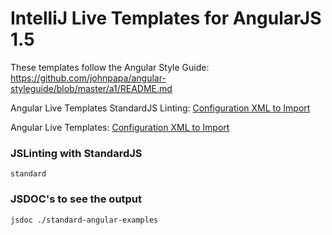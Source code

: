 # IntelliJ Live Templates for AngularJS 1.5
These templates follow the Angular Style Guide: https://github.com/johnpapa/angular-styleguide/blob/master/a1/README.md

Angular Live Templates StandardJS Linting: [Configuration XML to Import](https://raw.githubusercontent.com/coryellenberger/angular-live-templates/master/live-templates/AngularStandard.xml)

Angular Live Templates: [Configuration XML to Import](https://raw.githubusercontent.com/coryellenberger/angular-live-templates/master/live-templates/AngularJS.xml)



### JSLinting with StandardJS
`standard`

### JSDOC's to see the output
`jsdoc ./standard-angular-examples`
